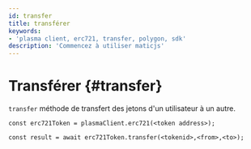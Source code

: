 ```yaml
---
id: transfer
title: transférer
keywords:
- 'plasma client, erc721, transfer, polygon, sdk'
description: 'Commencez à utiliser maticjs'
---
```


# Transférer {#transfer}

`transfer` méthode de transfert des jetons d'un utilisateur à un autre.

```
const erc721Token = plasmaClient.erc721(<token address>);

const result = await erc721Token.transfer(<tokenid>,<from>,<to>);

```
